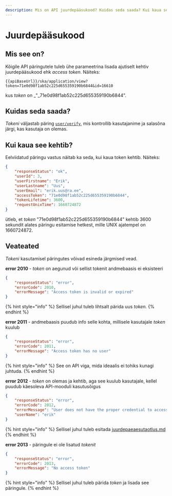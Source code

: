 ```yaml
---
description: Mis on API juurdepääsukood? Kuidas seda saada? Kui kaua see kehtib?
---
```


# Juurdepääsukood

## Mis see on?

Kõigile API päringutele tuleb ühe parameetrina lisada ajutiselt kehtiv juurdepääsukood ehk _access token_. Näiteks:

```
{{apiBaseUrl}}/ska/application/view?token=71e0d98f1ab52c225d655359190b6844&id=16610
```

kus _token_ on _"_71e0d98f1ab52c225d655359190b6844".

## Kuidas seda saada?

_Tokeni_ väljastab päring [`user/verify`](kasutaja-tuvastamine.md), mis kontrollib kasutajanime ja salasõna järgi, kas kasutaja on olemas.&#x20;

## Kui kaua see kehtib?

Eelviidatud päringu vastus näitab ka seda, kui kaua token kehtib. Näiteks:

```json
{
    "responseStatus": "ok",
    "userId": 3,
    "userFirstname": "Erik",
    "userLastname": "Uus",
    "userEmail": "erik.uus@ra.ee",
    "accessToken": "71e0d98f1ab52c225d655359190b6844",
    "tokenLifetime": 3600,
    "requestUnixTime": 1660724872
}
```

ütleb, et _token_ "71e0d98f1ab52c225d655359190b6844" kehtib 3600 sekundit alates päringu esitamise hetkest, mille UNIX ajatempel on 1660724872.

## **Veateated**&#x20;

_Tokeni_ kasutamisel päringutes võivad esineda järgmised vead.

**error 2010** - _token_ on aegunud või sellist tokenit andmebaasis ei eksisteeri

```json
{
    "responseStatus": "error",
    "errorCode": 2010,
    "errorMessage": "Access token is invalid or expired"
}
```

{% hint style="info" %}
Sellisel juhul tuleb lihtsalt pärida uus _token._
{% endhint %}

**error 2011** - andmebaasis puudub info selle kohta, millisele kasutajale _token_ kuulub

```json
{
    "responseStatus": "error",
    "errorCode": 2011,
    "errorMessage": "Access token has no user"
}
```

{% hint style="info" %}
See on API viga, mida ideaalis ei tohiks kunagi juhtuda.
{% endhint %}

**error 2012** - _token_ on olemas ja kehtib, aga see kuulub kasutajale, kellel puudub käesoleva API-mooduli kasutusõigus

```json
{
    "responseStatus": "error",
    "errorCode": 2012,
    "errorMessage": "User does not have the proper credential to access this action",
    "userName": "erik"
}
```

{% hint style="info" %}
Sellisel juhul tuleb esitada [juurdepaeaesutaotlus.md](juurdepaeaesutaotlus.md "mention")
{% endhint %}

**error 2013** - päringule ei ole lisatud _tokenit_

```json
{
    "responseStatus": "error",
    "errorCode": 2013,
    "errorMessage": "No access token"
}
```

{% hint style="info" %}
Sellisel juhul tuleb pärida _token_ ja lisada see päringule.
{% endhint %}
